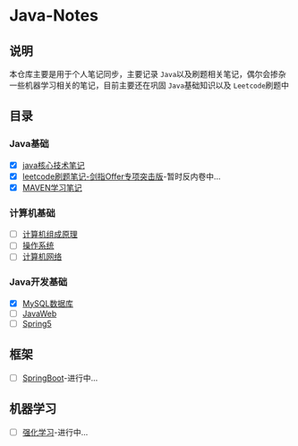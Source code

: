 # Java-Notes

## 说明

本仓库主要是用于个人笔记同步，主要记录 `Java`以及刷题相关笔记，偶尔会掺杂一些机器学习相关的笔记，目前主要还在巩固 `Java`基础知识以及 `Leetcode`刷题中

## 目录

### Java基础

- [X] [java核心技术笔记](java核心技术笔记/README.md)
- [X] [leetcode刷题笔记-剑指Offer专项突击版](leetcode/README.md)-暂时反内卷中…
- [X] [MAVEN学习笔记](maven/README.md)

### 计算机基础

- [ ] [计算机组成原理](计算机组成原理/README.md)
- [ ] [操作系统](操作系统/README.md)
- [ ] [计算机网络](计算机网络/README.md)

### Java开发基础

- [X] [MySQL数据库](数据库/MySQL/README.md)
- [ ] [JavaWeb](JavaWeb/README.md)
- [ ] [Spring5](Spring5/README.md)

## 框架

- [ ] [SpringBoot](springboot/README.md)-进行中…

## 机器学习

- [ ] [强化学习](machineLearning/reinforcementLearning/REAMDE.md)-进行中…
